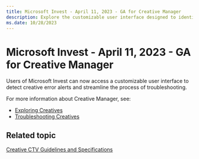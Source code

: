 ```yaml
---
title: Microsoft Invest - April 11, 2023 - GA for Creative Manager
description: Explore the customizable user interface designed to identify creative error alerts and simplify the troubleshooting process within the Creative Manager.
ms.date: 10/28/2023
---
```


# Microsoft Invest - April 11, 2023 - GA for Creative Manager

Users of Microsoft Invest can now access a customizable user interface to detect creative error alerts and streamline the process of troubleshooting.

For more information about Creative Manager, see:

- [Exploring Creatives](exploring-creatives.md)
- [Troubleshooting Creatives](troubleshooting-creatives.md)

## Related topic

[Creative CTV Guidelines and Specifications](creative-ctv-guidelines-and-specifications.md)
